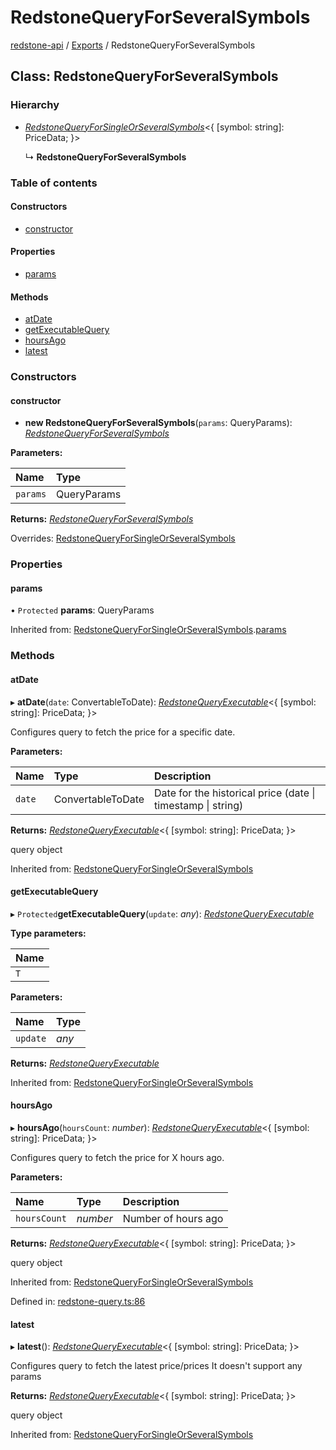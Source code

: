 # RedstoneQueryForSeveralSymbols

[redstone-api](https://github.com/redstone-finance/redstone-docs/tree/e56f4e97ffe8229804276eb19e84c082fe4e179e/fluent-interface/README.md) / [Exports](https://github.com/redstone-finance/redstone-docs/tree/e56f4e97ffe8229804276eb19e84c082fe4e179e/fluent-interface/modules.md) / RedstoneQueryForSeveralSymbols

## Class: RedstoneQueryForSeveralSymbols

### Hierarchy

* [_RedstoneQueryForSingleOrSeveralSymbols_](redstonequeryforsingleorseveralsymbols.md)&lt;{ \[symbol: string\]: PriceData; }&gt;

  ↳ **RedstoneQueryForSeveralSymbols**

### Table of contents

#### Constructors

* [constructor](redstonequeryforseveralsymbols.md#constructor)

#### Properties

* [params](redstonequeryforseveralsymbols.md#params)

#### Methods

* [atDate](redstonequeryforseveralsymbols.md#atdate)
* [getExecutableQuery](redstonequeryforseveralsymbols.md#getexecutablequery)
* [hoursAgo](redstonequeryforseveralsymbols.md#hoursago)
* [latest](redstonequeryforseveralsymbols.md#latest)

### Constructors

#### constructor

* **new RedstoneQueryForSeveralSymbols**\(`params`: QueryParams\): [_RedstoneQueryForSeveralSymbols_](redstonequeryforseveralsymbols.md)

**Parameters:**

| Name | Type |
| :--- | :--- |
| `params` | QueryParams |

**Returns:** [_RedstoneQueryForSeveralSymbols_](redstonequeryforseveralsymbols.md)

Overrides: [RedstoneQueryForSingleOrSeveralSymbols](redstonequeryforsingleorseveralsymbols.md)

### Properties

#### params

• `Protected` **params**: QueryParams

Inherited from: [RedstoneQueryForSingleOrSeveralSymbols](redstonequeryforsingleorseveralsymbols.md).[params](redstonequeryforsingleorseveralsymbols.md#params)

### Methods

#### atDate

▸ **atDate**\(`date`: ConvertableToDate\): [_RedstoneQueryExecutable_](redstonequeryexecutable.md)&lt;{ \[symbol: string\]: PriceData; }&gt;

Configures query to fetch the price for a specific date.

**Parameters:**

| Name | Type | Description |
| :--- | :--- | :--- |
| `date` | ConvertableToDate | Date for the historical price \(date \| timestamp \| string\) |

**Returns:** [_RedstoneQueryExecutable_](redstonequeryexecutable.md)&lt;{ \[symbol: string\]: PriceData; }&gt;

query object

Inherited from: [RedstoneQueryForSingleOrSeveralSymbols](redstonequeryforsingleorseveralsymbols.md)

#### getExecutableQuery

▸ `Protected`**getExecutableQuery**\(`update`: _any_\): [_RedstoneQueryExecutable_](redstonequeryexecutable.md)

**Type parameters:**

| Name |
| :--- |
| `T` |

**Parameters:**

| Name | Type |
| :--- | :--- |
| `update` | _any_ |

**Returns:** [_RedstoneQueryExecutable_](redstonequeryexecutable.md)

Inherited from: [RedstoneQueryForSingleOrSeveralSymbols](redstonequeryforsingleorseveralsymbols.md)

#### hoursAgo

▸ **hoursAgo**\(`hoursCount`: _number_\): [_RedstoneQueryExecutable_](redstonequeryexecutable.md)&lt;{ \[symbol: string\]: PriceData; }&gt;

Configures query to fetch the price for X hours ago.

**Parameters:**

| Name | Type | Description |
| :--- | :--- | :--- |
| `hoursCount` | _number_ | Number of hours ago |

**Returns:** [_RedstoneQueryExecutable_](redstonequeryexecutable.md)&lt;{ \[symbol: string\]: PriceData; }&gt;

query object

Inherited from: [RedstoneQueryForSingleOrSeveralSymbols](redstonequeryforsingleorseveralsymbols.md)

Defined in: [redstone-query.ts:86](https://github.com/redstone-finance/redstone-api/blob/3d4422c/src/redstone-query.ts#L86)

#### latest

▸ **latest**\(\): [_RedstoneQueryExecutable_](redstonequeryexecutable.md)&lt;{ \[symbol: string\]: PriceData; }&gt;

Configures query to fetch the latest price/prices It doesn't support any params

**Returns:** [_RedstoneQueryExecutable_](redstonequeryexecutable.md)&lt;{ \[symbol: string\]: PriceData; }&gt;

query object

Inherited from: [RedstoneQueryForSingleOrSeveralSymbols](redstonequeryforsingleorseveralsymbols.md)

